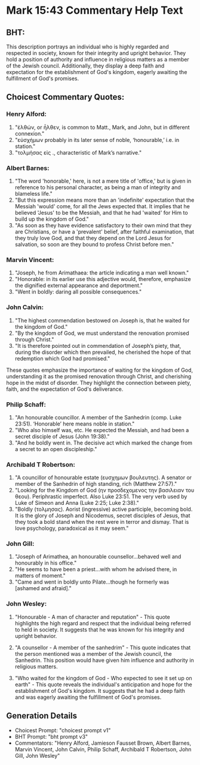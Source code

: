 # Mark 15:43 Commentary Help Text

## BHT:
This description portrays an individual who is highly regarded and respected in society, known for their integrity and upright behavior. They hold a position of authority and influence in religious matters as a member of the Jewish council. Additionally, they display a deep faith and expectation for the establishment of God's kingdom, eagerly awaiting the fulfillment of God's promises.

## Choicest Commentary Quotes:
### Henry Alford:
1. "ἐλθών, or ἦλθεν, is common to Matt., Mark, and John, but in different connexion." 
2. "εὐσχήμων probably in its later sense of noble, ‘honourable,’ i.e. in station."
3. "τολμήσας εἰς ., characteristic of Mark’s narrative."

### Albert Barnes:
1. "The word 'honorable,' here, is not a mere title of 'office,' but is given in reference to his personal character, as being a man of integrity and blameless life."
2. "But this expression means more than an 'indefinite' expectation that the Messiah 'would' come, for all the Jews expected that. It implies that he believed 'Jesus' to be the Messiah, and that he had 'waited' for Him to build up the kingdom of God."
3. "As soon as they have evidence satisfactory to their own mind that they are Christians, or have a 'prevalent' belief, after faithful examination, that they truly love God, and that they depend on the Lord Jesus for salvation, so soon are they bound to profess Christ before men."

### Marvin Vincent:
1. "Joseph, he from Arimathaea: the article indicating a man well known."
2. "Honorable: in its earlier use this adjective would, therefore, emphasize the dignified external appearance and deportment."
3. "Went in boldly: daring all possible consequences."

### John Calvin:
1. "The highest commendation bestowed on Joseph is, that he waited for the kingdom of God."
2. "By the kingdom of God, we must understand the renovation promised through Christ."
3. "It is therefore pointed out in commendation of Joseph’s piety, that, during the disorder which then prevailed, he cherished the hope of that redemption which God had promised."

These quotes emphasize the importance of waiting for the kingdom of God, understanding it as the promised renovation through Christ, and cherishing hope in the midst of disorder. They highlight the connection between piety, faith, and the expectation of God's deliverance.

### Philip Schaff:
1. "An honourable councillor. A member of the Sanhedrin (comp. Luke 23:51). ‘Honorable’ here means noble in station."
2. "Who also himself was, etc. He expected the Messiah, and had been a secret disciple of Jesus (John 19:38)."
3. "And he boldly went in. The decisive act which marked the change from a secret to an open discipleship."

### Archibald T Robertson:
1. "A councillor of honourable estate (ευσχημων βουλευτης). A senator or member of the Sanhedrin of high standing, rich (Matthew 27:57)." 
2. "Looking for the Kingdom of God (ην προσδεχομενος την βασιλειαν του θεου). Periphrastic imperfect. Also Luke 23:51. The very verb used by Luke of Simeon and Anna (Luke 2:25; Luke 2:38)." 
3. "Boldly (τολμησας). Aorist (ingressive) active participle, becoming bold. It is the glory of Joseph and Nicodemus, secret disciples of Jesus, that they took a bold stand when the rest were in terror and dismay. That is love psychology, paradoxical as it may seem."

### John Gill:
1. "Joseph of Arimathea, an honourable counsellor...behaved well and honourably in his office." 
2. "He seems to have been a priest...with whom he advised there, in matters of moment."
3. "Came and went in boldly unto Pilate...though he formerly was [ashamed and afraid]."

### John Wesley:
1. "Honourable - A man of character and reputation" - This quote highlights the high regard and respect that the individual being referred to held in society. It suggests that he was known for his integrity and upright behavior.

2. "A counsellor - A member of the sanhedrim" - This quote indicates that the person mentioned was a member of the Jewish council, the Sanhedrin. This position would have given him influence and authority in religious matters.

3. "Who waited for the kingdom of God - Who expected to see it set up on earth" - This quote reveals the individual's anticipation and hope for the establishment of God's kingdom. It suggests that he had a deep faith and was eagerly awaiting the fulfillment of God's promises.


## Generation Details
- Choicest Prompt: "choicest prompt v1"
- BHT Prompt: "bht prompt v3"
- Commentators: "Henry Alford, Jamieson Fausset Brown, Albert Barnes, Marvin Vincent, John Calvin, Philip Schaff, Archibald T Robertson, John Gill, John Wesley"
